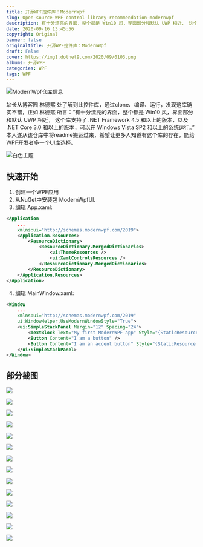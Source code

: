```yaml
---
title: 开源WPF控件库：ModernWpf
slug: Open-source-WPF-control-library-recommendation-modernwpf
description: 有十分漂亮的界面，整个都是 Win10 风，界面部分和默认 UWP 相近， 这个库支持了 .NET Framework 4.5 和以上的版本，以及 .NET Core 3.0 和以上的版本，可以在 Windows Vista SP2 和以上的系统运行。
date: 2020-09-16 13:45:56
copyright: Original
banner: false
originaltitle: 开源WPF控件库：ModernWpf
draft: False
cover: https://img1.dotnet9.com/2020/09/0103.png
albums: 开源WPF
categories: WPF
tags: WPF
---
```


![ModernWpf仓库信息](https://img1.dotnet9.com/2020/09/0101.png)

站长从博客园 林德熙 处了解到此控件库，通过clone、编译、运行，发现这库确实不错，正如 林德熙 所言：“有十分漂亮的界面，整个都是 Win10 风，界面部分和默认 UWP 相近， 这个库支持了 .NET Framework 4.5 和以上的版本，以及 .NET Core 3.0 和以上的版本，可以在 Windows Vista SP2 和以上的系统运行。” 本人遂从该仓库中将readme搬运过来，希望让更多人知道有这个库的存在，能给WPF开发者多一个UI库选择。

![白色主题](https://img1.dotnet9.com/2020/09/0102.png)

## 快速开始

1. 创建一个WPF应用
2. 从NuGet中安装包 ModernWpfUI.
3. 编辑 App.xaml:

```xml
<Application
    ...
    xmlns:ui="http://schemas.modernwpf.com/2019">
    <Application.Resources>
        <ResourceDictionary>
            <ResourceDictionary.MergedDictionaries>
                <ui:ThemeResources />
                <ui:XamlControlsResources />
            </ResourceDictionary.MergedDictionaries>
        </ResourceDictionary>
    </Application.Resources>
</Application>
```

4. 编辑 MainWindow.xaml:

```xml
<Window
    ...
    xmlns:ui="http://schemas.modernwpf.com/2019"
    ui:WindowHelper.UseModernWindowStyle="True">
    <ui:SimpleStackPanel Margin="12" Spacing="24">
        <TextBlock Text="My first ModernWPF app" Style="{StaticResource HeaderTextBlockStyle}" />
        <Button Content="I am a button" />
        <Button Content="I am an accent button" Style="{StaticResource AccentButtonStyle}" />
    </ui:SimpleStackPanel>
</Window>
```

## 部分截图

![](https://img1.dotnet9.com/2020/09/0103.png)

![](https://img1.dotnet9.com/2020/09/0104.png)

![](https://img1.dotnet9.com/2020/09/0105.png)

![](https://img1.dotnet9.com/2020/09/0106.png)

![](https://img1.dotnet9.com/2020/09/0107.png)

![](https://img1.dotnet9.com/2020/09/0108.png)

![](https://img1.dotnet9.com/2020/09/0109.png)

![](https://img1.dotnet9.com/2020/09/0110.png)

![](https://img1.dotnet9.com/2020/09/0111.png)

![](https://img1.dotnet9.com/2020/09/0112.png)

![](https://img1.dotnet9.com/2020/09/0113.png)

![](https://img1.dotnet9.com/2020/09/0114.png)

![](https://img1.dotnet9.com/2020/09/0115.png)

![](https://img1.dotnet9.com/2020/09/0116.png)